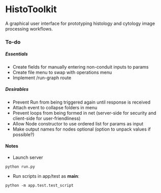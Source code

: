 # HistoToolkit

A graphical user interface for prototyping histology and cytology image processing workflows.

### To-do
##### Essentials
* Create fields for manually entering non-conduit inputs to params
* Create file menu to swap with operations menu
* Implement /run-graph route

##### Desirables
* Prevent Run from being triggered again until response is received
* Attach event to collapse folders in menu
* Prevent loops from being formed in net (server-side for security and client-side for user-friendliness)
* Allow Node constructor to use ordered list for params as input
* Make output names for nodes optional (option to unpack values if possible?)

#### Notes
* Launch server
```
python run.py
```

* Run scripts in app/test as __main__:
```
python -m app.test.test_script
```
